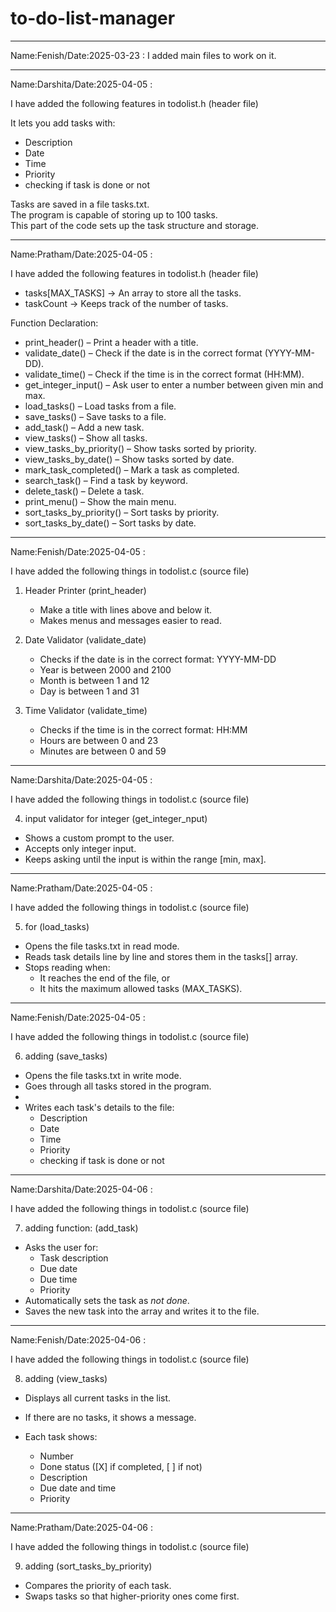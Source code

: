 # to-do-list-manager
---------------------------------------------------------------------------------------------------------------------------------------------------------------------------------

Name:Fenish/Date:2025-03-23 : I added main files to work on it.

---------------------------------------------------------------------------------------------------------------------------------------------------------------------------------

Name:Darshita/Date:2025-04-05 :

I have added the following features in todolist.h (header file) 

It lets you add tasks with:
- Description
- Date 
- Time 
- Priority
- checking if task is done or not

Tasks are saved in a file tasks.txt.  
The program is capable of storing up to 100 tasks.  
This part of the code sets up the task structure and storage.

--------------------------------------------------------------------------------------------------------------------------------------------------------------------------------

Name:Pratham/Date:2025-04-05 : 

I have added the following features in todolist.h (header file) 

- tasks[MAX_TASKS] → An array to store all the tasks.
- taskCount → Keeps track of the number of tasks.

Function Declaration:

- print_header() – Print a header with a title.
- validate_date() – Check if the date is in the correct format (YYYY-MM-DD).
- validate_time() – Check if the time is in the correct format (HH:MM).
- get_integer_input() – Ask user to enter a number between given min and max.
- load_tasks() – Load tasks from a file.
- save_tasks() – Save tasks to a file.
- add_task() – Add a new task.
- view_tasks() – Show all tasks.
- view_tasks_by_priority() – Show tasks sorted by priority.
- view_tasks_by_date() – Show tasks sorted by date.
- mark_task_completed() – Mark a task as completed.
- search_task() – Find a task by keyword.
- delete_task() – Delete a task.
- print_menu() – Show the main menu.
- sort_tasks_by_priority() – Sort tasks by priority.
- sort_tasks_by_date() – Sort tasks by date.

--------------------------------------------------------------------------------------------------------------------------------------------------------------------------------

Name:Fenish/Date:2025-04-05 : 

I have added the following things in todolist.c (source file) 

1. Header Printer (print_header)
   - Make a title with lines above and below it.
   - Makes menus and messages easier to read.

2. Date Validator (validate_date)
   - Checks if the date is in the correct format: YYYY-MM-DD
   - Year is between 2000 and 2100
   - Month is between 1 and 12
   - Day is between 1 and 31

3. Time Validator (validate_time)
   - Checks if the time is in the correct format: HH:MM
   - Hours are between 0 and 23
   - Minutes are between 0 and 59

-------------------------------------------------------------------------------------------------------------------------------------------------------------------------------

Name:Darshita/Date:2025-04-05 : 

I have added the following things in todolist.c (source file) 

4. input validator for integer (get_integer_nput)

- Shows a custom prompt to the user.
- Accepts only integer input.
- Keeps asking until the input is within the range [min, max].

-------------------------------------------------------------------------------------------------------------------------------------------------------------------------------

Name:Pratham/Date:2025-04-05 : 

I have added the following things in todolist.c (source file) 

5.  for (load_tasks)
   
- Opens the file tasks.txt in read mode.
- Reads task details line by line and stores them in the tasks[] array.
- Stops reading when:
  - It reaches the end of the file, or
  - It hits the maximum allowed tasks (MAX_TASKS).

-------------------------------------------------------------------------------------------------------------------------------------------------------------------------------

Name:Fenish/Date:2025-04-05 : 

I have added the following things in todolist.c (source file) 

6. adding (save_tasks)

- Opens the file tasks.txt in write mode.
- Goes through all tasks stored in the program.
- 
- Writes each task's details to the file:
  - Description
  - Date 
  - Time 
  - Priority
  - checking if task is done or not

-------------------------------------------------------------------------------------------------------------------------------------------------------------------------------

Name:Darshita/Date:2025-04-06 : 

I have added the following things in todolist.c (source file) 

7. adding function: (add_task)

- Asks the user for:
  - Task description
  - Due date 
  - Due time 
  - Priority 
- Automatically sets the task as *not done*.
- Saves the new task into the array and writes it to the file.

-------------------------------------------------------------------------------------------------------------------------------------------------------------------------------

Name:Fenish/Date:2025-04-06 : 

I have added the following things in todolist.c (source file) 

8. adding (view_tasks)

- Displays all current tasks in the list.
- If there are no tasks, it shows a message.
  
- Each task shows:
  - Number
  - Done status ([X] if completed, [ ] if not)
  - Description
  - Due date and time
  - Priority

-------------------------------------------------------------------------------------------------------------------------------------------------------------------------------

Name:Pratham/Date:2025-04-06 : 

I have added the following things in todolist.c (source file) 

9. adding (sort_tasks_by_priority)

- Compares the priority of each task.
- Swaps tasks so that higher-priority ones come first.


